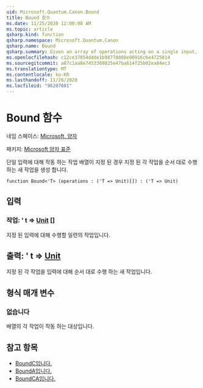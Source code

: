 ```yaml
---
uid: Microsoft.Quantum.Canon.Bound
title: Bound 함수
ms.date: 11/25/2020 12:00:00 AM
ms.topic: article
qsharp.kind: function
qsharp.namespace: Microsoft.Quantum.Canon
qsharp.name: Bound
qsharp.summary: Given an array of operations acting on a single input, produces a new operation that performs each given operation in sequence.
ms.openlocfilehash: c12ce37054ddde1b98778888e90916c6e4725814
ms.sourcegitcommit: a87c1aa8e7453360025e47ba614f25b02ea84ec3
ms.translationtype: MT
ms.contentlocale: ko-KR
ms.lasthandoff: 11/26/2020
ms.locfileid: "96207601"
---
```

# <a name="bound-function"></a>Bound 함수

네임 스페이스: [Microsoft. 양자](xref:Microsoft.Quantum.Canon)

패키지: [Microsoft 양자 표준](https://nuget.org/packages/Microsoft.Quantum.Standard)


단일 입력에 대해 작동 하는 작업 배열이 지정 된 경우 지정 된 각 작업을 순서 대로 수행 하는 새 작업을 생성 합니다.

```qsharp
function Bound<'T> (operations : ('T => Unit)[]) : ('T => Unit)
```


## <a name="input"></a>입력

### <a name="operations--t--unit-"></a>작업: ' t => [Unit](xref:microsoft.quantum.lang-ref.unit) []

지정 된 입력에 대해 수행할 일련의 작업입니다.



## <a name="output--t--unit"></a>출력: ' t => [Unit](xref:microsoft.quantum.lang-ref.unit) 

지정 된 각 작업을 입력에 대해 순서 대로 수행 하는 새 작업입니다.

## <a name="type-parameters"></a>형식 매개 변수

### <a name="t"></a>없습니다

배열의 각 작업이 작동 하는 대상입니다.

## <a name="see-also"></a>참고 항목

- [BoundC입니다.](xref:Microsoft.Quantum.Canon.BoundC)
- [BoundA입니다.](xref:Microsoft.Quantum.Canon.BoundA)
- [BoundCA입니다.](xref:Microsoft.Quantum.Canon.BoundCA)